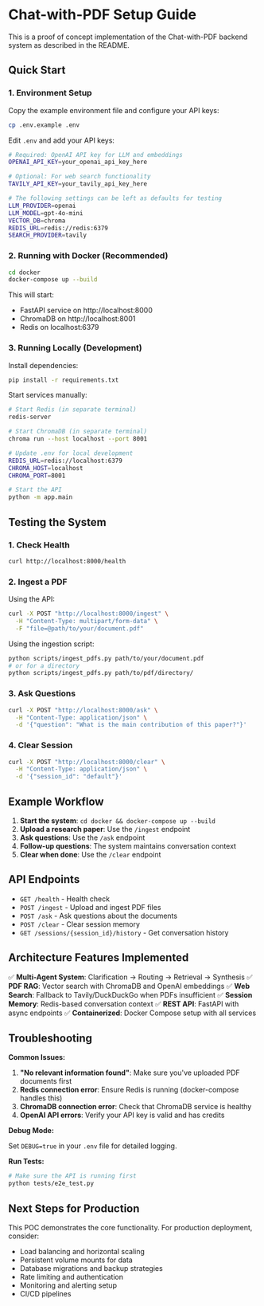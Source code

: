# Chat-with-PDF Setup Guide

This is a proof of concept implementation of the Chat-with-PDF backend system as described in the README.

## Quick Start

### 1. Environment Setup

Copy the example environment file and configure your API keys:

```bash
cp .env.example .env
```

Edit `.env` and add your API keys:

```bash
# Required: OpenAI API key for LLM and embeddings
OPENAI_API_KEY=your_openai_api_key_here

# Optional: For web search functionality
TAVILY_API_KEY=your_tavily_api_key_here

# The following settings can be left as defaults for testing
LLM_PROVIDER=openai
LLM_MODEL=gpt-4o-mini
VECTOR_DB=chroma
REDIS_URL=redis://redis:6379
SEARCH_PROVIDER=tavily
```

### 2. Running with Docker (Recommended)

```bash
cd docker
docker-compose up --build
```

This will start:
- FastAPI service on http://localhost:8000
- ChromaDB on http://localhost:8001
- Redis on localhost:6379

### 3. Running Locally (Development)

Install dependencies:
```bash
pip install -r requirements.txt
```

Start services manually:
```bash
# Start Redis (in separate terminal)
redis-server

# Start ChromaDB (in separate terminal)
chroma run --host localhost --port 8001

# Update .env for local development
REDIS_URL=redis://localhost:6379
CHROMA_HOST=localhost
CHROMA_PORT=8001

# Start the API
python -m app.main
```

## Testing the System

### 1. Check Health
```bash
curl http://localhost:8000/health
```

### 2. Ingest a PDF

Using the API:
```bash
curl -X POST "http://localhost:8000/ingest" \
  -H "Content-Type: multipart/form-data" \
  -F "file=@path/to/your/document.pdf"
```

Using the ingestion script:
```bash
python scripts/ingest_pdfs.py path/to/your/document.pdf
# or for a directory
python scripts/ingest_pdfs.py path/to/pdf/directory/
```

### 3. Ask Questions

```bash
curl -X POST "http://localhost:8000/ask" \
  -H "Content-Type: application/json" \
  -d '{"question": "What is the main contribution of this paper?"}'
```

### 4. Clear Session
```bash
curl -X POST "http://localhost:8000/clear" \
  -H "Content-Type: application/json" \
  -d '{"session_id": "default"}'
```

## Example Workflow

1. **Start the system**: `cd docker && docker-compose up --build`
2. **Upload a research paper**: Use the `/ingest` endpoint
3. **Ask questions**: Use the `/ask` endpoint
4. **Follow-up questions**: The system maintains conversation context
5. **Clear when done**: Use the `/clear` endpoint

## API Endpoints

- `GET /health` - Health check
- `POST /ingest` - Upload and ingest PDF files
- `POST /ask` - Ask questions about the documents
- `POST /clear` - Clear session memory
- `GET /sessions/{session_id}/history` - Get conversation history

## Architecture Features Implemented

✅ **Multi-Agent System**: Clarification → Routing → Retrieval → Synthesis
✅ **PDF RAG**: Vector search with ChromaDB and OpenAI embeddings
✅ **Web Search**: Fallback to Tavily/DuckDuckGo when PDFs insufficient
✅ **Session Memory**: Redis-based conversation context
✅ **REST API**: FastAPI with async endpoints
✅ **Containerized**: Docker Compose setup with all services

## Troubleshooting

**Common Issues:**

1. **"No relevant information found"**: Make sure you've uploaded PDF documents first
2. **Redis connection error**: Ensure Redis is running (docker-compose handles this)
3. **ChromaDB connection error**: Check that ChromaDB service is healthy
4. **OpenAI API errors**: Verify your API key is valid and has credits

**Debug Mode:**

Set `DEBUG=true` in your `.env` file for detailed logging.

**Run Tests:**

```bash
# Make sure the API is running first
python tests/e2e_test.py
```

## Next Steps for Production

This POC demonstrates the core functionality. For production deployment, consider:

- Load balancing and horizontal scaling
- Persistent volume mounts for data
- Database migrations and backup strategies
- Rate limiting and authentication
- Monitoring and alerting setup
- CI/CD pipelines
